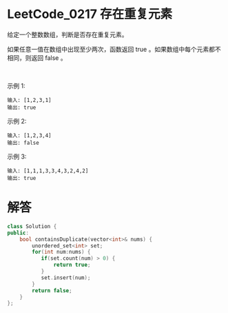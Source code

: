 # LeetCode_0217 存在重复元素

给定一个整数数组，判断是否存在重复元素。

如果任意一值在数组中出现至少两次，函数返回 true 。如果数组中每个元素都不相同，则返回 false 。

 

示例 1:
```
输入: [1,2,3,1]
输出: true
```
示例 2:
```
输入: [1,2,3,4]
输出: false
```
示例 3:
```
输入: [1,1,1,3,3,4,3,2,4,2]
输出: true
```

# 解答
```C++
class Solution {
public:
    bool containsDuplicate(vector<int>& nums) {
        unordered_set<int> set;
        for(int num:nums) {
           if(set.count(num) > 0) {
               return true;
           }
           set.insert(num);
        }
        return false;
    }
};
```

